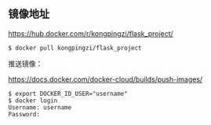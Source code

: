 ## 镜像地址
https://hub.docker.com/r/kongpingzi/flask_project/

```
$ docker pull kongpingzi/flask_project
```

推送镜像：

https://docs.docker.com/docker-cloud/builds/push-images/

```
$ export DOCKER_ID_USER="username"
$ docker login
Username: username
Password:
```

